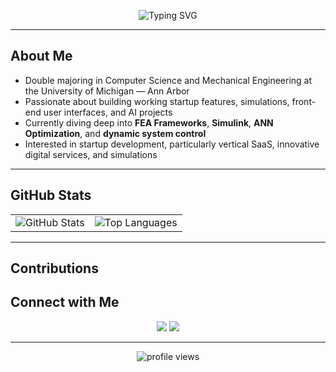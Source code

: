 <p align="center">
  <img src="https://readme-typing-svg.demolab.com?font=Fira+Code&size=26&duration=2500&pause=1000&color=5c9aff&center=true&vCenter=true&width=600&lines=Hey%2C+I'm+Dhruv+Hegde!;CS+%2B+MechE+@+University+of+Michigan" alt="Typing SVG" />
</p>

---

## About Me  

-  Double majoring in Computer Science and Mechanical Engineering at the University of Michigan — Ann Arbor  
-  Passionate about building working startup features, simulations, front-end user interfaces, and AI projects
-  Currently diving deep into **FEA Frameworks**, **Simulink**, **ANN Optimization**, and **dynamic system control**
-  Interested in startup development, particularly vertical SaaS, innovative digital services, and simulations

---

## GitHub Stats  

<table>
<tr>
<td>
  <img src="https://github-readme-stats.vercel.app/api?username=DDVHegde100&show_icons=true&theme=tokyonight&hide_border=true" alt="GitHub Stats" />
</td>
<td>
  <img src="https://github-readme-stats.vercel.app/api/top-langs/?username=DDVHegde100&layout=compact&theme=tokyonight&hide_border=true" alt="Top Languages" />
</td>
</tr>
</table>

---

## Contributions  

<p align="center">
</p>


## Connect with Me  

<p align="center">
  <a href="mailto:dhegde@umich.edu"><img src="https://img.shields.io/badge/Email-Dhruv%20Hegde-D14836?style=for-the-badge&logo=gmail&logoColor=white"/></a>
  <a href="https://www.linkedin.com/in/dhruv-hegde-675ab2182/"><img src="https://img.shields.io/badge/LinkedIn-Dhruv%20Hegde-0077B5?style=for-the-badge&logo=linkedin&logoColor=white"/></a>
</p>

---

<p align="center">
  <img src="https://komarev.com/ghpvc/?username=DDVHegde100&label=Profile%20Views&color=0E75B6&style=flat" alt="profile views" />
</p>
